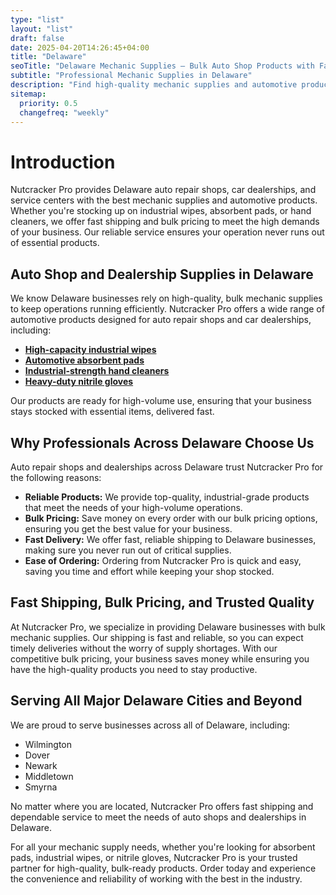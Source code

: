 ```yaml
---
type: "list"
layout: "list"
draft: false
date: 2025-04-20T14:26:45+04:00
title: "Delaware"
seoTitle: "Delaware Mechanic Supplies – Bulk Auto Shop Products with Fast Shipping near me"
subtitle: "Professional Mechanic Supplies in Delaware"
description: "Find high-quality mechanic supplies and automotive products in Delaware. Fast shipping to Delaware city, Delaware city, Delaware city, and all Delaware locations."
sitemap:
  priority: 0.5
  changefreq: "weekly"
---
```


# Introduction

Nutcracker Pro provides Delaware auto repair shops, car dealerships, and service centers with the best mechanic supplies and automotive products. Whether you're stocking up on industrial wipes, absorbent pads, or hand cleaners, we offer fast shipping and bulk pricing to meet the high demands of your business. Our reliable service ensures your operation never runs out of essential products.

## Auto Shop and Dealership Supplies in Delaware

We know Delaware businesses rely on high-quality, bulk mechanic supplies to keep operations running efficiently. Nutcracker Pro offers a wide range of automotive products designed for auto repair shops and car dealerships, including:

- **[High-capacity industrial wipes](/industrial-wipes-roll/)**
- **[Automotive absorbent pads](/industrial-absorbent-pads/)**
- **[Industrial-strength hand cleaners](/hand-cleaner/)**
- **[Heavy-duty nitrile gloves](/nitrile-gloves/)**

Our products are ready for high-volume use, ensuring that your business stays stocked with essential items, delivered fast.

## Why Professionals Across Delaware Choose Us

Auto repair shops and dealerships across Delaware trust Nutcracker Pro for the following reasons:

- **Reliable Products:** We provide top-quality, industrial-grade products that meet the needs of your high-volume operations.
- **Bulk Pricing:** Save money on every order with our bulk pricing options, ensuring you get the best value for your business.
- **Fast Delivery:** We offer fast, reliable shipping to Delaware businesses, making sure you never run out of critical supplies.
- **Ease of Ordering:** Ordering from Nutcracker Pro is quick and easy, saving you time and effort while keeping your shop stocked.

## Fast Shipping, Bulk Pricing, and Trusted Quality

At Nutcracker Pro, we specialize in providing Delaware businesses with bulk mechanic supplies. Our shipping is fast and reliable, so you can expect timely deliveries without the worry of supply shortages. With our competitive bulk pricing, your business saves money while ensuring you have the high-quality products you need to stay productive.

## Serving All Major Delaware Cities and Beyond

We are proud to serve businesses across all of Delaware, including:

- Wilmington
- Dover
- Newark
- Middletown
- Smyrna

No matter where you are located, Nutcracker Pro offers fast shipping and dependable service to meet the needs of auto shops and dealerships in Delaware.

For all your mechanic supply needs, whether you're looking for absorbent pads, industrial wipes, or nitrile gloves, Nutcracker Pro is your trusted partner for high-quality, bulk-ready products. Order today and experience the convenience and reliability of working with the best in the industry.

